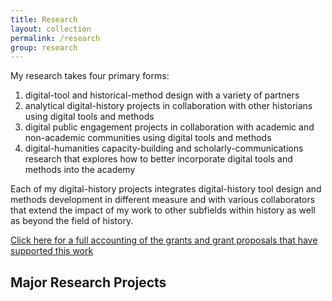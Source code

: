 ```yaml
---
title: Research
layout: collection
permalink: /research
group: research
---
```


My research takes four primary forms:

1. digital-tool and historical-method design with a variety of partners
1. analytical digital-history projects in collaboration with other historians using digital tools and methods
1. digital public engagement projects in collaboration with academic and non-academic communities using digital tools and methods
1. digital-humanities capacity-building and scholarly-communications research that explores how to better incorporate digital tools and methods into the academy

Each of my digital-history projects integrates digital-history tool design and methods development in different measure and with various collaborators that extend the impact of my work to other subfields within history as well as beyond the field of history.

[Click here for a full accounting of the grants and grant proposals that have supported this work](/research/grants/)

## Major Research Projects